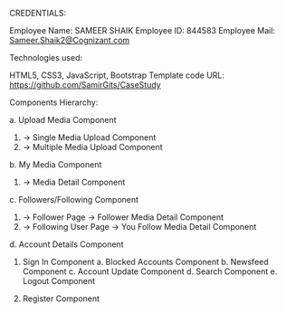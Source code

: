 CREDENTIALS:

Employee Name: SAMEER SHAIK
Employee ID: 844583
Employee Mail: Sameer.Shaik2@Cognizant.com

Technologies used:

HTML5, CSS3, JavaScript, Bootstrap
Template code URL:
https://github.com/SamirGits/CaseStudy

Components Hierarchy:

a.	Upload Media Component
1.	-> Single Media Upload Component
2.	-> Multiple Media Upload Component

b.	My Media Component
1.	-> Media Detail Component

c.	Followers/Following Component

1.	-> Follower Page -> Follower Media Detail Component
2.	-> Following User Page -> You Follow Media Detail Component

d.	Account Details Component

1.	Sign In Component
a.	Blocked Accounts Component
b.	Newsfeed Component
c.	Account Update Component
d.	Search Component
e.	Logout Component

2.	Register Component


